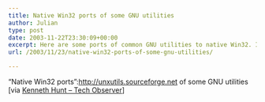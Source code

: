 ```yaml
---
title: Native Win32 ports of some GNU utilities
author: Julian
type: post
date: 2003-11-22T23:30:09+00:00
excerpt: Here are some ports of common GNU utilities to native Win32. In this context, native means the executables do only depend on the Microsoft C-runtime (msvcrt.dll) and not an emulation layer like that provided by Cygwin tools.
url: /2003/11/23/native-win32-ports-of-some-gnu-utilities/

---
```

&#8220;Native Win32 ports&#8221;:http://unxutils.sourceforge.net of some GNU utilities [via [Kenneth Hunt &#8211; Tech Observer][1]]

 [1]: http://kennethhunt.com/